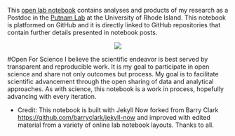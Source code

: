 
This [open lab notebook](https://fscucchia-labnotebooks.github.io/FScucchia_Putnam_Lab_Notebook/) contains analyses and products of my research as a Postdoc in the [Putnam Lab](https://putnamlab.com/) at the University of Rhode Island.
This notebook is platformed on GitHub and it is directly linked to GitHub repositories that contain further details presented in notebook posts. 

<p align="center">
  <img src="https://github.com/FScucchia-LabNotebooks/FScucchia_Putnam_Lab_Notebook/blob/master/images/Sty.gif?raw=true" />
</p>

#Open For Science
I believe the scientific endeavor is best served by transparent and reproducible work. It is my goal to participate in open science and share not only outcomes but process.
My goal is to facilitate scientific advancement through the open sharing of data and analytical approaches. As with science, this notebook is a work in process, hopefully advancing with every iteration. 

* Credit: This notebook is built with Jekyll Now forked from Barry Clark https://github.com/barryclark/jekyll-now and improved with edited material from a variety of online lab notebook layouts. Thanks to all. 
